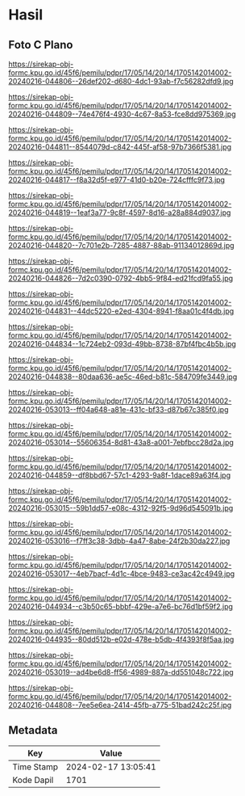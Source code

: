 # Hasil

## Foto C Plano

https://sirekap-obj-formc.kpu.go.id/45f6/pemilu/pdpr/17/05/14/20/14/1705142014002-20240216-044806--26def202-d680-4dc1-93ab-f7c56282dfd9.jpg

https://sirekap-obj-formc.kpu.go.id/45f6/pemilu/pdpr/17/05/14/20/14/1705142014002-20240216-044809--74e476f4-4930-4c67-8a53-fce8dd975369.jpg

https://sirekap-obj-formc.kpu.go.id/45f6/pemilu/pdpr/17/05/14/20/14/1705142014002-20240216-044811--8544079d-c842-445f-af58-97b7366f5381.jpg

https://sirekap-obj-formc.kpu.go.id/45f6/pemilu/pdpr/17/05/14/20/14/1705142014002-20240216-044817--f8a32d5f-e977-41d0-b20e-724cfffc9f73.jpg

https://sirekap-obj-formc.kpu.go.id/45f6/pemilu/pdpr/17/05/14/20/14/1705142014002-20240216-044819--1eaf3a77-9c8f-4597-8d16-a28a884d9037.jpg

https://sirekap-obj-formc.kpu.go.id/45f6/pemilu/pdpr/17/05/14/20/14/1705142014002-20240216-044820--7c701e2b-7285-4887-88ab-91134012869d.jpg

https://sirekap-obj-formc.kpu.go.id/45f6/pemilu/pdpr/17/05/14/20/14/1705142014002-20240216-044826--7d2c0390-0792-4bb5-9f84-ed21fcd9fa55.jpg

https://sirekap-obj-formc.kpu.go.id/45f6/pemilu/pdpr/17/05/14/20/14/1705142014002-20240216-044831--44dc5220-e2ed-4304-8941-f8aa01c4f4db.jpg

https://sirekap-obj-formc.kpu.go.id/45f6/pemilu/pdpr/17/05/14/20/14/1705142014002-20240216-044834--1c724eb2-093d-49bb-8738-87bf4fbc4b5b.jpg

https://sirekap-obj-formc.kpu.go.id/45f6/pemilu/pdpr/17/05/14/20/14/1705142014002-20240216-044838--80daa636-ae5c-46ed-b81c-584709fe3449.jpg

https://sirekap-obj-formc.kpu.go.id/45f6/pemilu/pdpr/17/05/14/20/14/1705142014002-20240216-053013--ff04a648-a81e-431c-bf33-d87b67c385f0.jpg

https://sirekap-obj-formc.kpu.go.id/45f6/pemilu/pdpr/17/05/14/20/14/1705142014002-20240216-053014--55606354-8d81-43a8-a001-7ebfbcc28d2a.jpg

https://sirekap-obj-formc.kpu.go.id/45f6/pemilu/pdpr/17/05/14/20/14/1705142014002-20240216-044859--df8bbd67-57c1-4293-9a8f-1dace89a63f4.jpg

https://sirekap-obj-formc.kpu.go.id/45f6/pemilu/pdpr/17/05/14/20/14/1705142014002-20240216-053015--59b1dd57-e08c-4312-92f5-9d96d545091b.jpg

https://sirekap-obj-formc.kpu.go.id/45f6/pemilu/pdpr/17/05/14/20/14/1705142014002-20240216-053016--f7ff3c38-3dbb-4a47-8abe-24f2b30da227.jpg

https://sirekap-obj-formc.kpu.go.id/45f6/pemilu/pdpr/17/05/14/20/14/1705142014002-20240216-053017--4eb7bacf-4d1c-4bce-9483-ce3ac42c4949.jpg

https://sirekap-obj-formc.kpu.go.id/45f6/pemilu/pdpr/17/05/14/20/14/1705142014002-20240216-044934--c3b50c65-bbbf-429e-a7e6-bc76d1bf59f2.jpg

https://sirekap-obj-formc.kpu.go.id/45f6/pemilu/pdpr/17/05/14/20/14/1705142014002-20240216-044935--80dd512b-e02d-478e-b5db-4f4393f8f5aa.jpg

https://sirekap-obj-formc.kpu.go.id/45f6/pemilu/pdpr/17/05/14/20/14/1705142014002-20240216-053019--ad4be6d8-ff56-4989-887a-dd551048c722.jpg

https://sirekap-obj-formc.kpu.go.id/45f6/pemilu/pdpr/17/05/14/20/14/1705142014002-20240216-044808--7ee5e6ea-2414-45fb-a775-51bad242c25f.jpg


## Metadata

| Key        | Value               |
| ---------- | ------------------- |
| Time Stamp | 2024-02-17 13:05:41 |
| Kode Dapil | 1701                |



